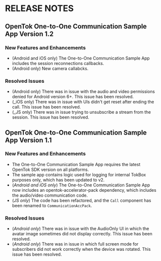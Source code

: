 # RELEASE NOTES

## OpenTok One-to-One Communication Sample App Version 1.2

### New Features and Enhancements

  - (Android and iOS only) The One-to-One Communication Sample App includes the session reconnections callbacks.
  - (Android only) New camera callabcks.

### Resolved Issues

  - (Android only) There was in issue with the audio and video permissions denied for Android version 6+. This issue has been resolved.
  - (_iOS only) There was in issue with UIs didn't get reset after ending the call. This issue has been resolved.
  - (_JS only) There was in issue trying to unsubscribe a stream from the session. This issue has been resolved.

## OpenTok One-to-One Communication Sample App Version 1.1

### New Features and Enhancements

  - The One-to-One Communication Sample App requires the latest OpenTok SDK version on all platforms.
  - The sample app contains logic used for logging for internal TokBox purposes only, which has been updated to v2. 
  - (_Android and iOS only_) The One-to-One Communication Sample App now includes an opentok-accelerator-pack dependency, which includes the audio/video communication code.
  - (_JS only_) The code has been refactored, and the `Call` component has been renamed to `CommunicationAccPack`.


### Resolved Issues

  - (_Android only_) There was in issue with the AudioOnly UI in which the avatar image sometimes did not display correctly. This issue has been resolved.
  - (_Android only_) There was in issue in which full screen mode for subscribers did not work correctly when the device was rotated. This issue has been resolved.
